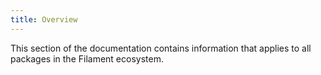 ```yaml
---
title: Overview
---
```


This section of the documentation contains information that applies to all packages in the Filament ecosystem.
